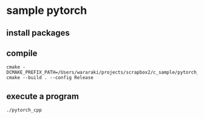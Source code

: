 # sample pytorch

## install packages

## compile

```shell
cmake -DCMAKE_PREFIX_PATH=/Users/wararaki/projects/scrapbox2/c_sample/pytorch_cpp/libtorch
cmake --build . --config Release
```

## execute a program

```shell script
./pytorch_cpp
```
